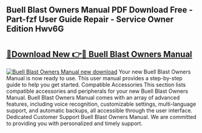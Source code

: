 ## Buell Blast Owners Manual PDF Download Free - Part-fzf User Guide Repair - Service Owner Edition Hwv6G

# <h2><a href="http://bc23879.oget.top/?id=Buell+Blast+Owners+Manual">🔗Download New 👉🔴 Buell Blast Owners Manual</a></h2>

[![Buell Blast Owners Manual new download](https://i.imgur.com/5g1atiW.png)](http://bc23879.oget.top/?id=Buell+Blast+Owners+Manual)
Your new Buell Blast Owners Manual is now ready to use. This user manual provides a step-by-step guide to help you get started. Compatible Accessories This section lists compatible accessories and peripherals for your new Buell Blast Owners Manual. Buell Blast Owners Manual comes with an array of advanced features, including voice recognition, customizable settings, multi-language support, and automatic backups, all accessible through the user interface. Dedicated Customer Support Buell Blast Owners Manual. We are committed to providing you with personalized and timely support.
